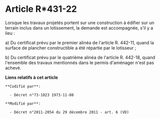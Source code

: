 # Article R*431-22

Lorsque les travaux projetés portent sur une construction à édifier sur un terrain inclus dans un lotissement, la demande est
accompagnée, s'il y a lieu : 

a) Du certificat prévu par le premier alinéa de l'article R. 442-11, quand la   surface de plancher constructible a été
répartie par le lotisseur ; 

b) Du certificat prévu par le quatrième alinéa de l'article R. 442-18, quand l'ensemble des travaux mentionnés dans le permis
d'aménager n'est pas achevé.

**Liens relatifs à cet article**

	**Codifié par**:

	  - Décret n°73-1023 1973-11-08

	**Modifié par**:

	  - Décret n°2011-2054 du 29 décembre 2011 - art. 6 (VD)
